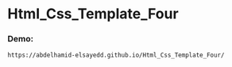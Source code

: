 # Html_Css_Template_Four

### Demo: 

    https://abdelhamid-elsayedd.github.io/Html_Css_Template_Four/
